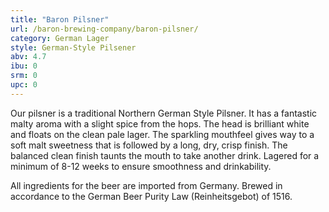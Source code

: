 ```yaml
---
title: "Baron Pilsner"
url: /baron-brewing-company/baron-pilsner/
category: German Lager
style: German-Style Pilsener
abv: 4.7
ibu: 0
srm: 0
upc: 0
---
```

Our pilsner is a traditional Northern German Style Pilsner. It has a fantastic malty aroma with a slight spice from the hops. The head is brilliant white and floats on the clean pale lager. The sparkling mouthfeel gives way to a soft malt sweetness that is followed by a long, dry, crisp finish. The balanced clean finish taunts the mouth to take another drink. Lagered for a minimum of 8-12 weeks to ensure smoothness and drinkability.

All ingredients for the beer are imported from Germany. Brewed in accordance to the German Beer Purity Law (Reinheitsgebot) of 1516.
